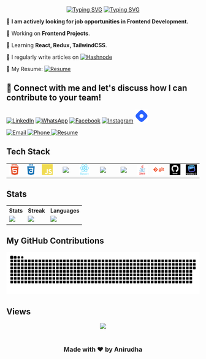 <body>
    <div align="center">
        <a href="https://git.io/typing-svg"><img src="https://readme-typing-svg.herokuapp.com?font=Fira+Code&weight=600&size=40&pause=10000&color=FFD700&background=FFFFF600&center=true&vCenter=true&width=1000&height=80&lines=Hi+there%2C+I'm+Anirudha+Patil+" alt="Typing SVG" /></a>
        <a href="https://git.io/typing-svg"><img src="https://readme-typing-svg.herokuapp.com?font=Fira+Code&weight=600&size=30&pause=0000&color=FFD700&center=true&vCenter=true&width=435&lines=Frontend+Developer;React+Developer;JavaScript+Developer" alt="Typing SVG" /></a>
    </div>


🚀 **I am actively looking for job opportunities in Frontend Development.**

🔭 Working on **Frontend Projects**.

🌱 Learning **React, Redux, TailwindCSS**.

📝 I regularly write articles on [![Hashnode](https://img.shields.io/badge/Hashnode-Articles-brightgreen)](https://atomicjuggernaut.hashnode.dev/)

📄 My Resume: [![Resume](https://img.shields.io/badge/Resume-PDF-red)](https://drive.google.com/file/d/1sgqqcKpADGGthKHEB9LqqinYxVeJHKR9/view?usp=share_link)

## 🤝 Connect with me and let's discuss how I can contribute to your team!

<p align="left">  
  <a href="https://linkedin.com/in/anirudha-patil-2a786b218/" target="_blank"><img src="https://raw.githubusercontent.com/rahuldkjain/github-profile-readme-generator/master/src/images/icons/Social/linked-in-alt.svg" alt="LinkedIn" height="30" width="40" /></a>
  <a href="https://wa.me/917350364321" target="_blank"><img src="https://raw.githubusercontent.com/rahuldkjain/github-profile-readme-generator/888aff31e1d26dd2a6acf6afebbc34970aeb0118/src/images/icons/Social/whatsapp.svg" alt="WhatsApp" height="30" width="40" /></a>
  <a href="https://fb.com/anirudha.patil.505960" target="_blank"><img src="https://raw.githubusercontent.com/rahuldkjain/github-profile-readme-generator/master/src/images/icons/Social/facebook.svg" alt="Facebook" height="30" width="40" /></a>
  <a href="https://instagram.com/anirudhapatil321" target="_blank"><img src="https://raw.githubusercontent.com/rahuldkjain/github-profile-readme-generator/master/src/images/icons/Social/instagram.svg" alt="Instagram" height="30" width="40" /></a>
<!--   <a href="https://hashnode.com/@anirudhapatil" target="_blank"><img src="https://raw.githubusercontent.com/rahuldkjain/github-profile-readme-generator/master/src/images/icons/Social/hashnode.svg" alt="Hashnode" height="30" width="40" /></a> -->
  <a href="https://hashnode.com/@anirudhapatil" target="_blank"><img src="icons8-hashnode-48.png" alt="Hashnode" height="35" width="35" /></a>
<!--     <a href="mailto:anirudha.patil.dev@gmail.com"><img src="./icons8-gmail-94.png" alt="Email" height="40" width="40"  /></a> -->
</p>

<p align="left">
  <a href="mailto:anirudha.patil.dev@gmail.com">
    <img src="https://img.shields.io/badge/Email-anirudha.patil.dev%40gmail.com-blue" alt="Email" />
  </a>
  <a href="tel:+917350364321">
    <img src="https://img.shields.io/badge/Phone-7350364321-green" alt="Phone" />
  </a>
  <a href="https://drive.google.com/file/d/1sgqqcKpADGGthKHEB9LqqinYxVeJHKR9/view?usp=share_link" >
    <img src="https://img.shields.io/badge/Resume-PDF-red" alt="Resume"/>
  </a>  
</p>

<!-- <a href="https://hashnode.com/@anirudhapatil" target="blank"><img align="center" src="https://www.svgrepo.com/svg/353859/hashnode-icon" alt="@anirudhapatil" height="30" width="40" /></a> -->
<!-- <a href="https://auth.geeksforgeeks.org/user/aninp2020" target="blank"><img align="center" src="https://raw.githubusercontent.com/rahuldkjain/github-profile-readme-generator/master/src/images/icons/Social/geeks-for-geeks.svg" alt="aninp2020" height="30" width="40" /></a> -->
</p>


## Tech Stack
<table align="center">
<tr>
    <td align='center' width="100">
        <img src="https://raw.githubusercontent.com/devicons/devicon/1119b9f84c0290e0f0b38982099a2bd027a48bf1/icons/html5/html5-plain-wordmark.svg" width="100">
    </td>
    <td align='center' width="100">
        <img src="https://raw.githubusercontent.com/devicons/devicon/1119b9f84c0290e0f0b38982099a2bd027a48bf1/icons/css3/css3-plain-wordmark.svg" width="100">
    </td>
    <td align='center' width="100">
        <img src="https://raw.githubusercontent.com/devicons/devicon/1119b9f84c0290e0f0b38982099a2bd027a48bf1/icons/javascript/javascript-plain.svg" width="100">
    </td>
    <td align='center' width="100">
        <img src="https://cdn.jsdelivr.net/gh/devicons/devicon/icons/jquery/jquery-plain-wordmark.svg" />     
    </td>
    <td align='center' width="100">
        <img src="https://raw.githubusercontent.com/devicons/devicon/1119b9f84c0290e0f0b38982099a2bd027a48bf1/icons/react/react-original-wordmark.svg" width= 100>
    </td>
    <td align='center' width="100">
    <!--     <img src="icons8-tailwindcss-48.png" width= 100> -->    
    <!--     <img src="https://cdn.jsdelivr.net/gh/devicons/devicon/icons/tailwindcss/tailwindcss-original-wordmark.svg" />       -->
    <img src="https://cdn.jsdelivr.net/gh/devicons/devicon/icons/tailwindcss/tailwindcss-original-wordmark.svg" />        
    </td>
    <td align='center' width="100">
    <!--     <img src="icons8-redux-48.png" width= 100> -->
        <img src="https://cdn.jsdelivr.net/gh/devicons/devicon/icons/redux/redux-original.svg" />        
    </td>
    <td align='center' width="100">
        <img src="https://raw.githubusercontent.com/devicons/devicon/1119b9f84c0290e0f0b38982099a2bd027a48bf1/icons/java/java-original-wordmark.svg" width= 100>
    </td>
    <td align='center' width="100">
        <img src="https://raw.githubusercontent.com/devicons/devicon/1119b9f84c0290e0f0b38982099a2bd027a48bf1/icons/git/git-plain-wordmark.svg" width="100">
    </td>
    <td align='center' width="100">
<!--         <img src="https://cdn.jsdelivr.net/gh/devicons/devicon/icons/github/github-original-wordmark.svg" /> -->
        <img src="./githubDarkMode.jpg" alt="github-darkmode"/>
    </td>
    <td align='center' width="100">
        <img src="./headless-ui-card.6c478fa0.png" alt="github-darkmode"/>
    </td>
</tr>

<!-- <tr>
<td align='center' width="200">
<img src="https://raw.githubusercontent.com/devicons/devicon/1119b9f84c0290e0f0b38982099a2bd027a48bf1/icons/nodejs/nodejs-original-wordmark.svg">
</td>
<td align='center' width="200">
<img src="https://raw.githubusercontent.com/devicons/devicon/1119b9f84c0290e0f0b38982099a2bd027a48bf1/icons/firebase/firebase-plain-wordmark.svg"  width="90">
</td> 
<td align='center'>
<img src="https://raw.githubusercontent.com/devicons/devicon/1119b9f84c0290e0f0b38982099a2bd027a48bf1/icons/typescript/typescript-original.svg" width="100">
</td>
<td align='center'>
<img src="https://raw.githubusercontent.com/devicons/devicon/1119b9f84c0290e0f0b38982099a2bd027a48bf1/icons/nextjs/nextjs-original-wordmark.svg" width="100" style="background-color:white">
</td>
<td align='center'>
<img src="https://raw.githubusercontent.com/devicons/devicon/1119b9f84c0290e0f0b38982099a2bd027a48bf1/icons/github/github-original-wordmark.svg" style="background-color:white" width="100">
</td>
</tr> -->
</table>

<!-- ----------- -->
<!-- ## Contact Me
<br>
<p align="center">
  <a href="https://www.linkedin.com/in/anirudha-patil-2a786b218/"><img src="https://img.shields.io/badge/-Anirudha%20Patil-0077B5?style=flat&logo=Linkedin&logoColor=white"/></a>
  <a href="mailto:anirudha.patil.dev@gmail.com"><img src="https://img.shields.io/badge/-anirudh.patil.dev@gmail.com-D14836?style=flat&logo=Gmail&logoColor=white"/></a>
  <a href="https://www.instagram.com/anirudhapatil321/"><img src="https://img.shields.io/badge/-@anirudhapatil321-E4405F?style=flat&logo=Instagram&logoColor=white"/></a>
</p>
<br>

--------------- -->
## Stats
<table>
  <tr>
    <th>Stats</th>
    <th>Streak</th>
    <th>Languages</th>
  </tr>
  <tr>
    <td><img src="https://github-profile-summary-cards.vercel.app/api/cards/stats?username=AnirudhaPatil-1&theme=gruvbox"/></td>
    <td><a href="https://git.io/streak-stats"><img src="https://streak-stats.demolab.com/?user=AnirudhaPatil-1&theme=gruvbox&hide_border=true&border_radius=32&date_format=j%20M%5B%20Y%5D&ring=888888"/></a></td>
    <td><img src="https://github-profile-summary-cards.vercel.app/api/cards/repos-per-language?username=AnirudhaPatil-1&theme=gruvbox"/></td>
  </tr>
</table>

## My GitHub Contributions
<p align="center">
  <img src="./github-user-contribution.svg" alt="snake">
</p>


## Views
<div align="center"> 
  <img  src="https://profile-counter.glitch.me/AnirudhaPatil-1/count.svg">
</div>
<!-- ![](https://hit.yhype.me/github/profile?user_id=50300882) -->

<br>

<h3 align="center">
 Made with  <span> &hearts; </span>  by Anirudha
</h3>
